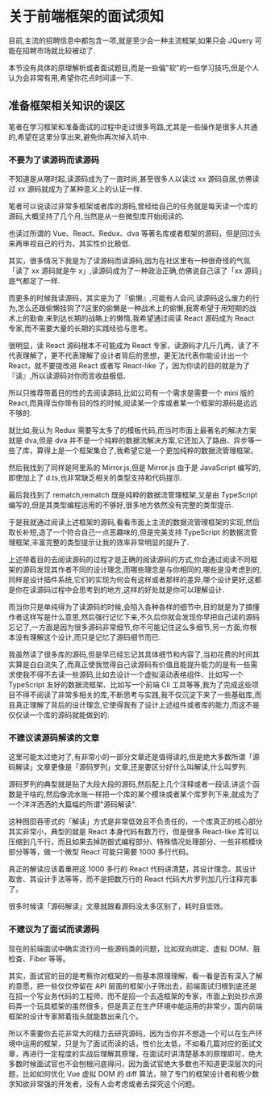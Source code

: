 # 关于前端框架的面试须知

目前,主流的招聘信息中都包含一项,就是至少会一种主流框架,如果只会 JQuery 可能在招聘市场就比较被动了.

本节没有具体的原理解析或者面试题目,而是一些偏"软"的一些学习技巧,但是个人认为会非常有用,希望你花点时间读一下.

## 准备框架相关知识的误区

笔者在学习框架和准备面试的过程中走过很多弯路,尤其是一些操作是很多人共通的,希望在这里分享出来,避免你再次掉入坑中.

### 不要为了读源码而读源码

不知道是从哪时起,读源码成为了一直时尚,甚至很多人以读过 xx 源码自居,仿佛读过 xx 源码就成为了某种意义上的认证一样.

笔者可以说读过非常多框架或者库的源码,曾经给自己的任务就是每天读一个库的源码,大概坚持了几个月,当然是从一些微型库开始阅读的.

也读过所谓的 Vue、React、Redux、dva 等著名库或者框架的源码，但是回过头来再审视自己的行为，其实性价比极低.

其实，很多情况下我是为了读源码而读源码,因为在社区里有一种很奇怪的气氛「读了 xx 源码就是牛 x」,读源码成为了一种政治正确,仿佛说自己读了「xx 源码」底气都足了一样.

而更多的时候我读源码，其实是为了『偷懒』,可能有人会问,读源码这么废力的行为,怎么还跟偷懒挂钩了?这里的偷懒是一种战术上的偷懒,我寄希望于用短期的战术上的勤奋,来到达长期的战略上的懒惰,我希望通过阅读 React 源码成为 React 专家,而不需要大量的长期的实践经验与思考。

很明显，读 React 源码根本不可能成为 React 专家，读源码才几斤几两，读了不代表理解了，更不代表理解了设计者背后的思想，更无法代表你能设计出一个 React，就不要提改进 React 或者写 React-like 了，因为你读的目的就是为了『读』,所以读源码对你而言收益极低.

所以只推荐带着目的性的去阅读源码,比如公司有一个需求是需要一个 mini 版的 React,而真得当你带有目的性的时候,阅读某一个库或者某一个框架的源码是远远不够的.

就比如,我认为 Redux 需要写太多了的模板代码,而当时市面上最著名的解决方案就是 dva,但是 dva 并不是一个纯粹的数据流解决方案,它还加入了路由、异步等一些了库，算得上是一个框架集合了,我希望它是一个更加纯粹的数据流管理框架。

然后我找到了同样是阿里系的 Mirror.js,但是 Mirror.js 由于是 JavaScript 编写的,即使加上了 d.ts,也非常缺乏相关的类型支持和代码提示.

最后我找到了 rematch,rematch 既是纯粹的数据流管理框架,又是由 TypeScript 编写的,但是其类型编程运用的不够好,很多地方依然没有完整的类型提示.

于是我就通过阅读上述框架的源码,看看市面上主流的数据流管理框架的实现,然后取长补短,造了一个符合自己一点恶趣味的,但是完美支持 TypeScript 的数据流管理框架,丰富完整的类型提示让我的效率非常明显的提升了.

上述带着目的去阅读源码的过程才是正确的阅读源码的方式,你会通过阅读不同框架的源码发现其作者不同的设计理念,而哪些理念是与你相同的,哪些是没考虑到的,同样是设计插件系统,它们的实现为何会有这样或者那样的差异,哪个设计更好,这都是你在读源码过程中会思考到的地方,这样的好处就是你可以理解设计.

而当你只是单纯得为了读源码的时候,会陷入各种各样的细节中,目的就是为了搞懂作者这样写是什么意思,然后强行记忆下来,不久后你就会发现你早把自己读的源码忘记了,一方面是因为很多源码非常细节,你不可能记住这么多细节,另一方面,你根本没有理解这个设计,而只是记忆了源码细节而已.

我虽然读了很多库的源码,但是早已经忘记其具体细节和内容了,当初花费的时间其实算是白白流失了,而真正使我觉得自己读源码有价值且能提升能力的是有一些需求使我不得不去读一些源码,比如去设计一个虚拟滚动表格组件、比如写一个 TypeScript 友好的数据流框架、比如写一个前端 Cli 工具等等,我为了完成这些项目不得不阅读了非常多相关的库,不断思考与实践,我不仅沉淀下来了一些基础库,而且真正理解了背后的设计理念,它使得我有了设计上述组件或者库的能力,而这不是仅仅读一个库的源码就能做到的.

### 不建议读源码解读的文章

这里可能太过绝对了,有非常小的一部分文章还是值得读的,但是绝大多数所谓「源码解读」文章更像是「源码罗列」文章,还是要区分好什么叫解读,什么叫罗列.

源码罗列的典型就是贴了大段大段的源码,然后配上几个注释或者一段话,讲这个函数是干啥的,然后像流水账一样把一个库的某个模块或者某个库罗列下来,就成为了一个洋洋洒洒的大篇幅的所谓"源码解读".

这种囫囵吞枣式的「解读」方式是非常低效且不负责任的，一个库真正的核心部分其实非常小，典型的就是 React 本身代码有数万行，但是很多 React-like 库可以压缩到几千行，而且如果去掉防御式编程部分、特殊情况处理部分、一些非核模块部分等等，做一个微型 React 可能只需要 1000 多行代码。

真正的解读应该着重把这 1000 多行的 React 代码讲清楚，其设计理念、其设计取舍、其设计手法等等，而不是把数万行的 React 代码大片罗列加几行注释完事了。

很多时候读「源码解读」文章就跟看源码没太多区别了，耗时且低效。

### 不建议为了面试而读源码

现在的前端面试中确实流行问一些源码类的问题，比如双向绑定、虚拟 DOM、脏检查、Fiber 等等。

其实，面试官的目的是考察你对框架的一些基本原理理解，看一看是否有深入了解的意愿，把一些仅仅停留在 API 层面的框架小子筛出去，前端面试归根到底还是在招一个写业务代码的工程师，而不是招一个去造框架的专家，市面上到处抄点源码弄一个玩具框架的虽然很多，但是真正在生产环境中能运用的非常少，国内前端框架的设计专家掰着指头就能数出来几个。

所以不需要你去花非常大的精力去研究源码，因为当你并不想造一个可以在生产环境中运用的框架，只是为了面试而读的话，性价比太低，不如看几篇对应的面试文章，再进行一定程度的实战后理解其原理，在面试时讲清楚基本的原理即可，绝大多数时候面试官也不会刨根问底得问，因为面试官绝大多数也不知道更深层次的问题，比如如何优化 Vue 虚拟 DOM 的 diff 算法，除了专门的框架设计者和极少数求知欲非常强的开发者，没有人会考虑或者去探究这个问题。
